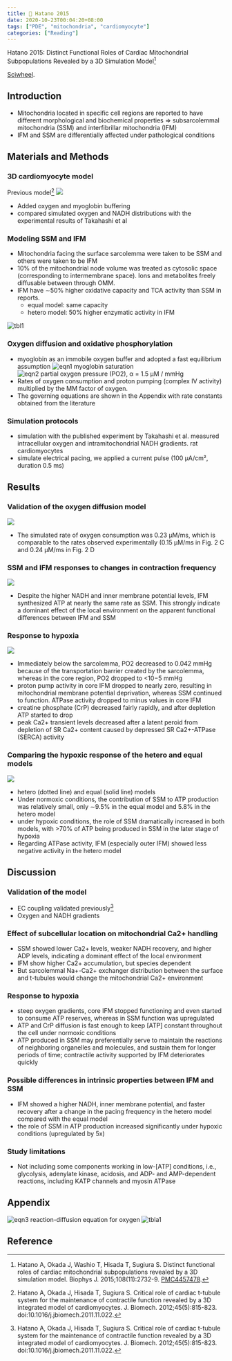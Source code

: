 ```yaml
---
title: 📝 Hatano 2015
date: 2020-10-23T00:04:20+08:00
tags: ["PDE", "mitochondria", "cardiomyocyte"]
categories: ["Reading"]
---
```


Hatano 2015: Distinct Functional Roles of Cardiac Mitochondrial Subpopulations Revealed by a 3D Simulation Model[^Hatano2015]

[Sciwheel](https://sciwheel.com/work/#/items/3609754).

<!--more-->

## Introduction
* Mitochondria located in specific cell regions are reported to have different morphological and biochemical properties => subsarcolemmal mitochondria (SSM) and interfibrillar mitochondria (IFM)
* IFM and SSM are differentially affected under pathological conditions

## Materials and Methods
### 3D cardiomyocyte model
Previous model[^Hatano2012]
![](https://els-jbs-prod-cdn.literatumonline.com/cms/attachment/1af0ec73-23a6-40f9-b4b8-fd72dff6e129/gr1_lrg.jpg)
* Added oxygen and myoglobin buffering
* compared simulated oxygen and NADH distributions with the experimental results of Takahashi et al

### Modeling SSM and IFM
* Mitochondria facing the surface sarcolemma were taken to be SSM and others were taken to be IFM
* 10% of the mitochondrial node volume was treated as cytosolic space (corresponding to intermembrane space). Ions and metabolites freely diffusable between through OMM.
* IFM have ∼50% higher oxidative capacity and TCA activity than SSM in reports.
    * equal model: same capacity
    * hetero model: 50% higher enzymatic activity in IFM

![tbl1](https://user-images.githubusercontent.com/40054455/86618472-8d79a200-bfeb-11ea-8d33-41d97829b630.png)

### Oxygen diffusion and oxidative phosphorylation
* myoglobin as an immobile oxygen buffer and adopted a fast equilibrium assumption
  ![eqn1 myoglobin saturation](https://user-images.githubusercontent.com/40054455/86618462-8b174800-bfeb-11ea-840a-39791951b1ea.png)
  ![eqn2 partial oxygen pressure (PO2)](https://user-images.githubusercontent.com/40054455/86618467-8c487500-bfeb-11ea-8733-f9b5d17dd101.png), α = 1.5 μM / mmHg
* Rates of oxygen consumption and proton pumping (complex IV activity) multiplied by the MM factor of oxygen.
* The governing equations are shown in the Appendix with rate constants obtained from the literature
### Simulation protocols
* simulation with the published experiment by Takahashi et al. measured intracellular oxygen and intramitochondrial NADH gradients. rat cardiomyocytes
* simulate electrical pacing, we applied a current pulse (100 μA/cm², duration 0.5 ms)

## Results
### Validation of the oxygen diffusion model
![](https://els-jbs-prod-cdn.literatumonline.com/cms/attachment/c5a62901-6725-44f2-b70d-eb5ab6bf9210/gr2_lrg.jpg)
* The simulated rate of oxygen consumption was 0.23 μM/ms, which is comparable to the rates observed experimentally (0.15 μM/ms in Fig. 2 C and 0.24 μM/ms in Fig. 2 D

### SSM and IFM responses to changes in contraction frequency
![](https://els-jbs-prod-cdn.literatumonline.com/cms/attachment/2cd7fdd1-09d2-4d8f-b4fc-b759e90ee888/gr3_lrg.jpg)
* Despite the higher NADH and inner membrane potential levels, IFM synthesized ATP at nearly the same rate as SSM. This strongly indicate a dominant effect of the local environment on the apparent functional differences between IFM and SSM

### Response to hypoxia
![](https://els-jbs-prod-cdn.literatumonline.com/cms/attachment/4245ae5a-63ce-411c-8b57-b819e1a31c61/gr4_lrg.jpg)
* Immediately below the sarcolemma, PO2 decreased to 0.042 mmHg because of the transportation barrier created by the sarcolemma, whereas in the core region, PO2 dropped to <10−5 mmHg
* proton pump activity in core IFM dropped to nearly zero, resulting in mitochondrial membrane potential deprivation, whereas SSM continued to function. ATPase activity dropped to minus values in core IFM
* creatine phosphate (CrP) decreased fairly rapidly, and after depletion ATP started to drop
* peak Ca2+ transient levels decreased after a latent peroid from depletion of SR Ca2+ content caused by depressed SR Ca2+-ATPase (SERCA) activity
### Comparing the hypoxic response of the hetero and equal models
![](https://els-jbs-prod-cdn.literatumonline.com/cms/attachment/238e4166-a176-4e64-8b3f-e2f2e0188f26/gr5_lrg.jpg)
* hetero (dotted line) and equal (solid line) models
* Under normoxic conditions, the contribution of SSM to ATP production was relatively small, only ∼9.5% in the equal model and 5.8% in the hetero model
* under hypoxic conditions, the role of SSM dramatically increased in both models, with >70% of ATP being produced in SSM in the later stage of hypoxia
* Regarding ATPase activity, IFM (especially outer IFM) showed less negative activity in the hetero model

## Discussion
### Validation of the model
* EC coupling validated previously[^Hatano2012]
* Oxygen and NADH gradients
### Effect of subcellular location on mitochondrial Ca2+ handling
* SSM showed lower Ca2+ levels, weaker NADH recovery, and higher ADP levels, indicating a dominant effect of the local environment
* IFM show higher Ca2+ accumulation, but species dependent
* But sarcolemmal Na+-Ca2+ exchanger distribution between the surface and t-tubules would change the mitochondrial Ca2+ environment
### Response to hypoxia
* steep oxygen gradients, core IFM stopped functioning and even started to consume ATP reserves, whereas in SSM function was upregulated
* ATP and CrP diffusion is fast enough to keep [ATP] constant throughout the cell under normoxic conditions
* ATP produced in SSM may preferentially serve to maintain the reactions of neighboring organelles and molecules, and sustain them for longer periods of time; contractile activity supported by IFM deteriorates quickly
### Possible differences in intrinsic properties between IFM and SSM
* IFM showed a higher NADH, inner membrane potential, and faster recovery after a change in the pacing frequency in the hetero model compared with the equal model
* the role of SSM in ATP production increased significantly under hypoxic conditions (upregulated by 5x)
### Study limitations
* Not including some components working in low-[ATP] conditions, i.e., glycolysis, adenylate kinase, acidosis, and ADP- and AMP-dependent reactions, including KATP channels and myosin ATPase
## Appendix
![eqn3 reaction-diffusion equation for oxygen](https://user-images.githubusercontent.com/40054455/86618469-8ce10b80-bfeb-11ea-8e27-962915f9f10d.png)
![tbla1](https://user-images.githubusercontent.com/40054455/86618474-8d79a200-bfeb-11ea-8fad-00819614d18f.png)

## Reference
[^Hatano2015]: Hatano A, Okada J, Washio T, Hisada T, Sugiura S. Distinct functional roles of cardiac mitochondrial subpopulations revealed by a 3D simulation model. Biophys J. 2015;108(11):2732-9. [PMC4457478](https://www.ncbi.nlm.nih.gov/pmc/articles/PMC4457478/).

[^Hatano2012]: Hatano A, Okada J, Hisada T, Sugiura S. Critical role of cardiac t-tubule system for the maintenance of contractile function revealed by a 3D integrated model of cardiomyocytes. J. Biomech. 2012;45(5):815-823. doi:10.1016/j.jbiomech.2011.11.022.
